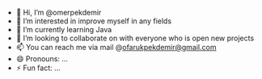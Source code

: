 - 👋 Hi, I’m @omerpekdemir
- 👀 I’m interested in improve myself in any fields
- 🌱 I’m currently learning Java
- 💞️ I’m looking to collaborate on with everyone who is open new projects
- 📫 You can reach me via mail @ofarukpekdemir@gmail.com
- 😄 Pronouns: ...
- ⚡ Fun fact: ...

<!---
omerpekdemir/omerpekdemir is a ✨ special ✨ repository because its `README.md` (this file) appears on your GitHub profile.
You can click the Preview link to take a look at your changes.
--->
